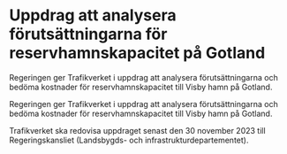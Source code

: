 # Uppdrag att analysera förutsättningarna för reservhamnskapacitet på Gotland

Regeringen ger Trafikverket i uppdrag att analysera förutsättningarna och bedöma kostnader för reservhamnskapacitet till Visby hamn på Gotland.

Regeringen ger Trafikverket i uppdrag att analysera förutsättningarna och bedöma kostnader för reservhamnskapacitet till Visby hamn på Gotland.

Trafikverket ska redovisa uppdraget senast den 30 november 2023 till Regeringskansliet (Landsbygds- och infrastrukturdepartementet).
